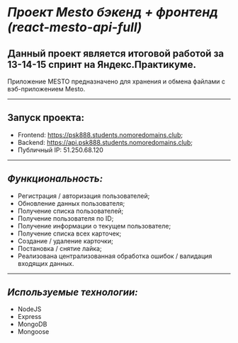 # ***Проект Mesto бэкенд + фронтенд (react-mesto-api-full)***

Данный проект является итоговой работой за 13-14-15 спринт на Яндекс.Практикуме.
---
Приложение MESTO предназначено для хранения и обмена файлами с вэб-приложением Mesto.

---
## Запуск проекта:
* Frontend: https://psk888.students.nomoredomains.club;
* Backend: https://api.psk888.students.nomoredomains.club;
* Публичный IP: 51.250.68.120 

---
## *Функциональность:*
* Регистрация / авторизация пользователей;
* Обновление данных пользователя;
* Получение списка пользователей;
* Получение пользователя по ID;
* Получение информации о текущем пользователе;
* Получение списка всех карточек;
* Создание / удаление карточки;
* Постановка / снятие лайка;
* Реализована централизованная обработка ошибок / валидация входящих данных.
---
## *Используемые технологии:*
* NodeJS
* Express
* MongoDB
* Mongoose
